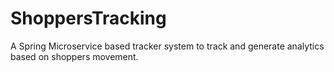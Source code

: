 # ShoppersTracking
A Spring Microservice based tracker system to track and generate analytics based on shoppers movement.
